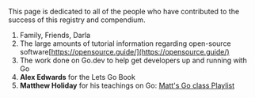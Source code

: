 This page is dedicated to all of the people who have contributed to the success of this registry and compendium.

1.  Family, Friends, Darla
2.  The large amounts of tutorial information regarding open-source software[https://opensource.guide/](https://opensource.guide/)
3. The work done on Go.dev to help get developers up and running with Go
4.  **Alex Edwards** for the Lets Go Book
5.  **Matthew Holiday** for his teachings on Go: 
[Matt's Go class Playlist](https://www.youtube.com/watch?v=iDQAZEJK8lI&list=PLoILbKo9rG3skRCj37Kn5Zj803hhiuRK6)
